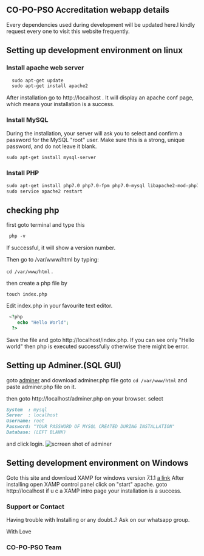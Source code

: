 ## CO-PO-PSO Accreditation webapp details

Every dependencies used during development will be updated here.I kindly request every one to visit this website frequently.

## Setting up development environment on linux

### Install apache web server

```markdown
  sudo apt-get update
  sudo apt-get install apache2
```
After installation go to http://localhost . It will display an apache conf page, which means your installation is a success.

### Install MySQL
During the installation, your server will ask you to select and confirm a password for the MySQL "root" user. 
Make sure this is a strong, unique password, and do not leave it blank.

  ```markdown
  sudo apt-get install mysql-server
```

### Install PHP
```markdown
sudo apt-get install php7.0 php7.0-fpm php7.0-mysql libapache2-mod-php7.0
sudo service apache2 restart
```

## checking php
first goto terminal and type this
```diff
 php -v
```
If successful, it will show a version number.

Then go to /var/www/html by typing: 

`cd /var/www/html` .

then create a php file by

`touch index.php`

Edit index.php in your favourite text editor.
 
 ```php
  <?php
     echo "Hello World";
   ?>
 ```
 Save the file and goto http://localhost/index.php.
 If you can see only "Hello world" then php is executed successfully
 otherwise there might be error.

## Setting up Adminer.(SQL GUI)
goto [adminer](https://www.adminer.org/) and download adminer.php file
goto `cd /var/www/html` and paste adminer.php file on it.

then goto http://localhost/adminer.php on your browser.
select 
```markdown
System  : mysql	
Server	: localhost
Username: root
Password: "YOUR PASSWORD OF MYSQL CREATED DURING INSTALLATION"	
Database: (LEFT BLANK)
```
and click login.
![scrreen shot of adminer](https://lh6.googleusercontent.com/i1I4fqKXw1U3HVMooYBivikVmQg0EhpZtLkbBrpWVQPKMFdBH_0Mtd3L8gd7hS3oi0E0GQ6PNvUMWn4=w1366-h654)
## Setting development environment on Windows
Goto this site and download XAMP for windows version 7.1.1
[a link](https://www.apachefriends.org/download.html)
After installing open XAMP control panel
click on "start" apache.
goto http://localhost if u c a XAMP intro page your installation is a success.


### Support or Contact

Having trouble with Installing or any doubt..?
Ask on our whatsapp group.

With 
Love
### CO-PO-PSO Team
